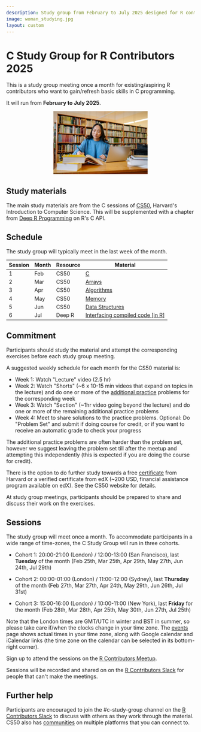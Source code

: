 ```yaml
---
description: Study group from February to July 2025 designed for R contributors to develop skills in C programming.
image: woman_studying.jpg
layout: custom
---
```


# C Study Group for R Contributors 2025

This is a study group meeting once a month for existing/aspiring R contributors who want to gain/refresh basic skills in C programming.

It will run from **February to July 2025**.

<center><img src="woman_studying.jpg" alt="Woman studying in a library with books and a laptop" width="50%"/></center>

## Study materials

The main study materials are from the C sessions of [CS50](https://cs50.harvard.edu/x/), Harvard's Introduction to Computer Science. This will be supplemented with a chapter from [Deep R Programming](https://deepr.gagolewski.com/chapter/310-compiled.html) on R's C API.

## Schedule

The study group will typically meet in the last week of the month.

| Session  | Month   | Resource | Material                                                                                   |
|------------|------------|------------|-------------------------------------|
| 1   | Feb | CS50     | [C](https://cs50.harvard.edu/x/2025/weeks/1/)                                              |
| 2   | Mar | CS50     | [Arrays](https://cs50.harvard.edu/x/2025/weeks/2/)                                         |
| 3   | Apr | CS50     | [Algorithms](https://cs50.harvard.edu/x/2025/weeks/3/)                                     |
| 4   | May | CS50     | [Memory](https://cs50.harvard.edu/x/2025/weeks/4/)                                         |
| 5   | Jun | CS50     | [Data Structures](https://cs50.harvard.edu/x/2025/weeks/5/)                                |
| 6   | Jul | Deep R   | [Interfacing compiled code [in R]](https://deepr.gagolewski.com/chapter/310-compiled.html) |

## Commitment

Participants should study the material and attempt the corresponding exercises before each study group meeting.

A suggested weekly schedule for each month for the CS50 material is:

-   Week 1: Watch "Lecture" video (2.5 hr)
-   Week 2: Watch "Shorts" (\~6 x 10-15 min videos that expand on topics in the lecture) and do one or more of the [additional practice](https://cs50.harvard.edu/x/2025/practice/) problems for the corresponding week
-   Week 3: Watch "Section" (~1hr video going beyond the lecture) and do one or more of the remaining additional practice problems
-   Week 4: Meet to share solutions to the practice problems. Optional: Do "Problem Set" and submit if doing course for credit, or if you want to receive an automatic grade to check your progress

The additional practice problems are often harder than the problem set, 
however we suggest leaving the problem set till after the meetup and attempting 
this independently (this is expected if you are doing the course for credit).

There is the option to do further study towards a free [certificate](https://cs50.harvard.edu/x/2025/certificate/) from Harvard or a verified certificate from edX (~200 USD, financial assistance program available on edX). See the CS50 website for details.

At study group meetings, participants should be prepared to share and discuss their work on the exercises.


## Sessions

The study group will meet once a month. 
To accommodate participants in a wide range of time-zones, the C Study Group will run in three cohorts. 

- Cohort 1: 20:00-21:00 (London) / 12:00-13:00 (San Francisco), last **Tuesday** of the month (Feb 25th, Mar 25th, Apr 29th, May 27th, Jun 24th, Jul 29th)

- Cohort 2: 00:00-01:00 (London) / 11:00-12:00 (Sydney), last **Thursday** of the month (Feb 27th, Mar 27th, Apr 24th, May 29th, Jun 26th, Jul 31st)

- Cohort 3: 15:00-16:00 (London) / 10:00-11:00 (New York), last **Friday** for the month (Feb 28th, Mar 28th, Apr 25th, May 30th, Jun 27th, Jul 25th)

Note that the London times are GMT/UTC in winter and BST in summer, so please take care if/when the clocks change in your time zone. The [events](/events) page shows actual times in your time zone, along with Google calendar and iCalendar links (the time zone on the calendar can be selected in its bottom-right corner).

Sign up to attend the sessions on the [R Contributors Meetup](https://www.meetup.com/r-contributors/events/).

Sessions will be recorded and shared on on the [R Contributors Slack](/slack) for people that can't make the meetings. 


## Further help

Participants are encouraged to join the #c-study-group channel on the [R Contributors Slack](/slack) to discuss with others as they work through the material. CS50 also has [communities](https://cs50.harvard.edu/x/2025/communities/) on multiple platforms that you can connect to.

